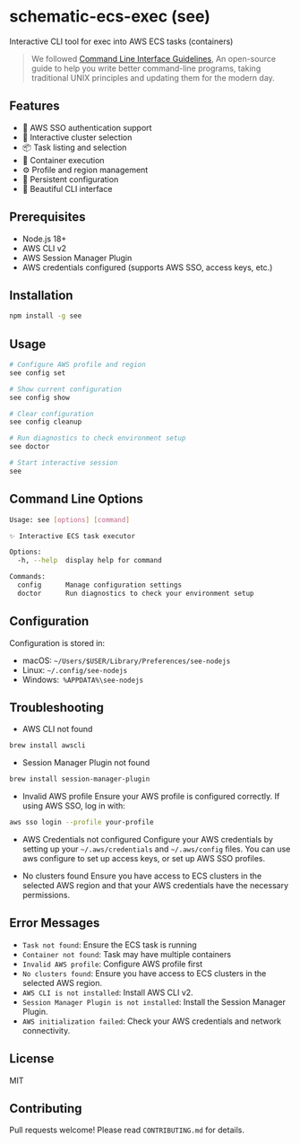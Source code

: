 # schematic-ecs-exec (see)

Interactive CLI tool for exec into AWS ECS tasks (containers)

> We followed [Command Line Interface Guidelines](https://clig.dev/), An open-source guide to help you write better command-line programs, taking traditional UNIX principles and updating them for the modern day.

## Features

- 🔐 AWS SSO authentication support
- 🚀 Interactive cluster selection
- 📦 Task listing and selection
- 🐳 Container execution
- ⚙️ Profile and region management
- 💾 Persistent configuration
- 🎨 Beautiful CLI interface

## Prerequisites

- Node.js 18+
- AWS CLI v2
- AWS Session Manager Plugin
- AWS credentials configured (supports AWS SSO, access keys, etc.)

## Installation

```bash
npm install -g see
```

## Usage

```bash
# Configure AWS profile and region
see config set

# Show current configuration
see config show

# Clear configuration
see config cleanup

# Run diagnostics to check environment setup
see doctor

# Start interactive session
see
```

## Command Line Options

```bash
Usage: see [options] [command]

✨ Interactive ECS task executor

Options:
  -h, --help  display help for command

Commands:
  config      Manage configuration settings
  doctor      Run diagnostics to check your environment setup
```

## Configuration

Configuration is stored in:

- macOS: `~/Users/$USER/Library/Preferences/see-nodejs`
- Linux: `~/.config/see-nodejs`
- Windows:` %APPDATA%\see-nodejs`

## Troubleshooting

- AWS CLI not found

```bash
brew install awscli

```

- Session Manager Plugin not found

```bash
brew install session-manager-plugin
```

- Invalid AWS profile
  Ensure your AWS profile is configured correctly. If using AWS SSO, log in with:

```bash
aws sso login --profile your-profile
```

- AWS Credentials not configured
  Configure your AWS credentials by setting up your `~/.aws/credentials` and `~/.aws/config` files. You can use aws configure to set up access keys, or set up AWS SSO profiles.

- No clusters found
  Ensure you have access to ECS clusters in the selected AWS region and that your AWS credentials have the necessary permissions.

## Error Messages

- `Task not found`: Ensure the ECS task is running
- `Container not found`: Task may have multiple containers
- `Invalid AWS profile`: Configure AWS profile first
- `No clusters found`: Ensure you have access to ECS clusters in the selected AWS region.
- `AWS CLI is not installed`: Install AWS CLI v2.
- `Session Manager Plugin is not installed`: Install the Session Manager Plugin.
- `AWS initialization failed`: Check your AWS credentials and network connectivity.

## License

MIT

## Contributing

Pull requests welcome! Please read `CONTRIBUTING.md` for details.
